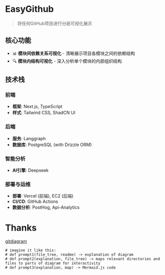 # EasyGithub

> 将任何GitHub项目进行分层可视化展示

## 核心功能
- 📊 **模块间依赖关系可视化** - 清晰展示项目各模块之间的依赖结构
- 🔍 **模块内结构可视化** - 深入分析单个模块的内部组织结构

## 技术栈

### 前端
- **框架**: Next.js, TypeScript
- **样式**: Tailwind CSS, ShadCN UI

### 后端
- **服务**: Langgraph
- **数据库**: PostgreSQL (with Drizzle ORM)

### 智能分析
- **AI引擎**: Deepseek

### 部署与运维
- **部署**: Vercel (前端), EC2 (后端)
- **CI/CD**: GitHub Actions
- **数据分析**: PostHog, Api-Analytics


# Thanks 
[gitdiagram](https://github.com/ahmedkhaleel2004/gitdiagram/blob/6af338ff46169ea2f1397e34359abca222afd39c/backend/app/prompts.py#L8
)
```
# imagine it like this:
# def prompt1(file_tree, readme) -> explanation of diagram
# def prompt2(explanation, file_tree) -> maps relevant directories and files to parts of diagram for interactivity
# def prompt3(explanation, map) -> Mermaid.js code
```